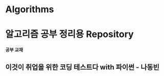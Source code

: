 # Algorithms
알고리즘 공부 정리용 Repository
=============

#### 공부 교재
이것이 취업을 위한 코딩 테스트다 with 파이썬 - 나동빈
-------------

